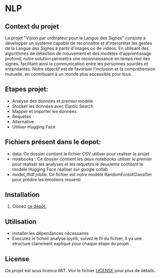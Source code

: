 # NLP


## Context du projet

Le projet "Vision par ordinateur pour la Langue des Signes" consiste à développer un système capable de reconnaître et d'interpréter les gestes de la Langue des Signes à partir d'images ou de vidéos. En utilisant des algorithmes de détection de mouvement et des modèles d'apprentissage profond, notre solution permettra une reconnaissance en temps réel des signes, facilitant ainsi la communication entre les personnes sourdes et entendantes. Notre objectif est de favoriser l'inclusion et la compréhension mutuelle, en contribuant à un monde plus accessible pour tous.



## Etapes projet: 
    
- Analyse des données et premier modèle
- Stocker les données avec Elastic Search
- Mapper et importer les données
- Requêtes
- Alternative
- Utiliser Hugging Face 

## Fichiers présent dans le depot: 

- data: Ce dossier contient le fichier CSV utiliser pour realiser le projet 
- notebooks : Ce dossier contient les deux notebooks utiliser le premier pour realiser les analyses et les requetes le deuxieme contitent le modéle Hugging Face réaliser sur google collab
- model_tfidf.joblib: Ce fichier est notre modéle RandomForestClassifier pour prédire les émotions ressenti 

## Installation

1. Clonez [ce dépôt.](https://github.com/ForskyOnly/NLP)




## Utilisation

- installer les dépendances nécessaires
- Executez le ficheir analyse.ipynb, suivez le fil du fichier, Il ya une structure clairement expliqué pour chaque étape du projet



## License

Ce projet est sous licence MIT. Voir le fichier [LICENSE](LICENSE) pour plus de détails.




